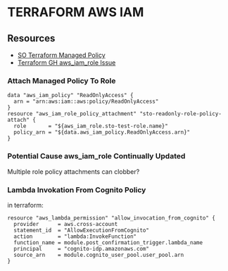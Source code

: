 # TERRAFORM AWS IAM

## Resources
- [SO Terraform Managed Policy](https://stackoverflow.com/questions/45002292/terraform-correct-way-to-attach-aws-managed-policies-to-a-role)
- [Terraform GH aws_iam_role Issue](https://github.com/hashicorp/terraform/issues/11873)

### Attach Managed Policy To Role

```hcl
data "aws_iam_policy" "ReadOnlyAccess" {
  arn = "arn:aws:iam::aws:policy/ReadOnlyAccess"
}
resource "aws_iam_role_policy_attachment" "sto-readonly-role-policy-attach" {
  role       = "${aws_iam_role.sto-test-role.name}"
  policy_arn = "${data.aws_iam_policy.ReadOnlyAccess.arn}"
}
```

### Potential Cause aws_iam_role Continually Updated

Multiple role policy attachments can clobber?

### Lambda Invokation From Cognito Policy

in terraform:

```hcl
resource "aws_lambda_permission" "allow_invocation_from_cognito" {
  provider      = aws.cross-account
  statement_id  = "AllowExecutionFromCognito"
  action        = "lambda:InvokeFunction"
  function_name = module.post_confirmation_trigger.lambda_name
  principal     = "cognito-idp.amazonaws.com"
  source_arn    = module.cognito_user_pool.user_pool.arn
}
```
